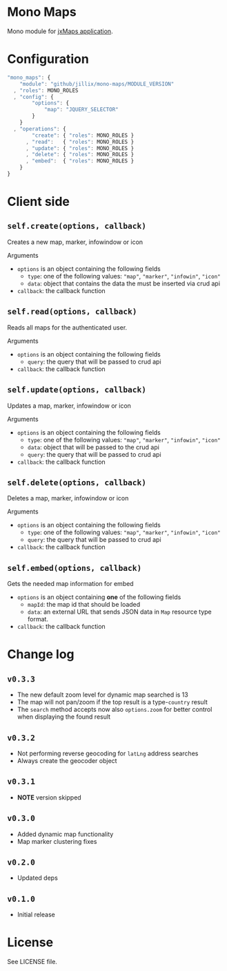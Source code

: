 Mono Maps
=========
Mono module for [jxMaps application](https://github.com/jillix/Maps).

# Configuration

```js
"mono_maps": {
    "module": "github/jillix/mono-maps/MODULE_VERSION"
  , "roles": MONO_ROLES
  , "config": {
        "options": {
            "map": "JQUERY_SELECTOR"
        }
    }
  , "operations": {
        "create": { "roles": MONO_ROLES }
      , "read":   { "roles": MONO_ROLES }
      , "update": { "roles": MONO_ROLES }
      , "delete": { "roles": MONO_ROLES }
      , "embed":  { "roles": MONO_ROLES }
    }
}
```

# Client side

## `self.create(options, callback)`
Creates a new map, marker, infowindow or icon

Arguments
 - `options` is an object containing the following fields
   - `type`: one of the following values: `"map"`, `"marker"`, `"infowin"`, `"icon"`
   - `data`: object that contains the data the must be inserted via crud api
 - `callback`: the callback function

## `self.read(options, callback)`
Reads all maps for the authenticated user.

Arguments
 - `options` is an object containing the following fields
   - `query`: the query that will be passed to crud api
 - `callback`: the callback function

## `self.update(options, callback)`
Updates a map, marker, infowindow or icon

Arguments
 - `options` is an object containing the following fields
   - `type`: one of the following values: `"map"`, `"marker"`, `"infowin"`, `"icon"`
   - `data`: object that will be passed to the crud api
   - `query`: the query that will be passed to crud api
 - `callback`: the callback function

## `self.delete(options, callback)`
Deletes a map, marker, infowindow or icon

Arguments
 - `options` is an object containing the following fields
   - `type`: one of the following values: `"map"`, `"marker"`, `"infowin"`, `"icon"`
   - `query`: the query that will be passed to crud api
 - `callback`: the callback function

## `self.embed(options, callback)`
Gets the needed map information for embed

 - `options` is an object containing **one** of the following fields
   - `mapId`: the map id that should be loaded
   - `data`: an external URL that sends JSON data in `Map` resource type format.
 - `callback`: the callback function

# Change log

## `v0.3.3`
 - The new default zoom level for dynamic map searched is 13
 - The map will not pan/zoom if the top result is a type-`country` result
 - The `search` method accepts now also `options.zoom` for better control when displaying the found result

## `v0.3.2`
 - Not performing reverse geocoding for `latLng` address searches
 - Always create the geocoder object

## `v0.3.1`
 - **NOTE** version skipped

## `v0.3.0`
 - Added dynamic map functionality
 - Map marker clustering fixes

## `v0.2.0`
 - Updated deps

## `v0.1.0`
 - Initial release

# License
See LICENSE file.
